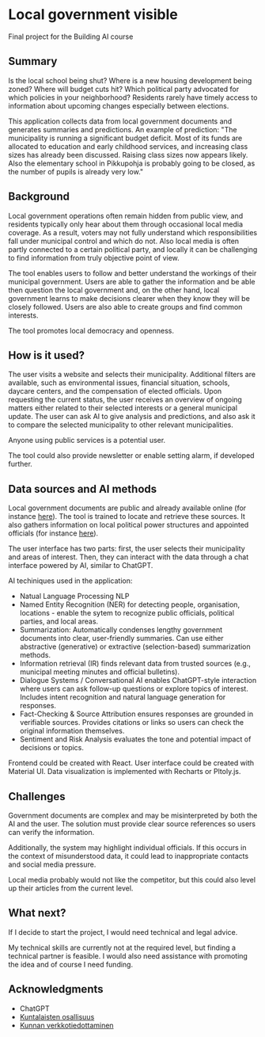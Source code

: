 # Local government visible
Final project for the Building AI course

## Summary
Is the local school being shut? Where is a new housing development being zoned? Where will budget cuts hit? Which political party advocated for which policies in your neighborhood? Residents rarely have timely access to information about upcoming changes especially between elections. 

This application collects data from local government documents and generates summaries and predictions. An example of prediction: "The municipality is running a significant budget deficit. Most of its funds are allocated to education and early childhood services, and increasing class sizes has already been discussed. Raising class sizes now appears likely. Also the elementary school in Pikkupohja is probably going to be closed, as the number of pupils is already very low." 

## Background
Local government operations often remain hidden from public view, and residents typically only hear about them through occasional local media coverage. As a result, voters may not fully understand which responsibilities fall under municipal control and which do not. Also local media is often partly connected to a certain political party, and locally it can be challenging to find information from truly objective point of view.

The tool enables users to follow and better understand the workings of their municipal government. Users are able to gather the information and be able then question the local government and, on the other hand, local government learns to make decisions clearer when they know they will be closely followed. Users are also able to create groups and find common interests.

The tool promotes local democracy and openness.

## How is it used?
The user visits a website and selects their municipality. Additional filters are available, such as environmental issues, financial situation, schools, daycare centers, and the compensation of elected officials. Upon requesting the current status, the user receives an overview of ongoing matters either related to their selected interests or a general municipal update. The user can ask AI to give analysis and predictions, and also ask it to compare the selected municipality to other relevant municipalities.

Anyone using public services is a potential user. 

The tool could also provide newsletter or enable setting alarm, if developed further.

## Data sources and AI methods
Local government documents are public and already available online (for instance [here](https://paatokset.hel.fi/fi/paattajat/kaupunginhallitus/asiakirjat)). The tool is trained to locate and retrieve these sources. It also gathers information on local political power structures and appointed officials (for instance [here](https://www.hel.fi/fi/paatoksenteko-ja-hallinto/kaupungin-organisaatio/kaupungin-organisaatiokaavio)).

The user interface has two parts: first, the user selects their municipality and areas of interest. Then, they can interact with the data through a chat interface powered by AI, similar to ChatGPT. 

AI techiniques used in the application:
* Natual Language Processing NLP 
* Named Entity Recognition (NER) for detecting people, organisation, locations - enable the sytem to recognize public officials, political parties, and local areas.
* Summarization: Automatically condenses lengthy government documents into clear, user-friendly summaries. Can use either abstractive (generative) or extractive (selection-based) summarization methods.
* Information retrieval (IR) finds relevant data from trusted sources (e.g., municipal meeting minutes and official bulletins).
* Dialogue Systems / Conversational AI enables ChatGPT-style interaction where users can ask follow-up questions or explore topics of interest. Includes intent recognition and natural language generation for responses.
* Fact-Checking & Source Attribution ensures responses are grounded in verifiable sources. Provides citations or links so users can check the original information themselves.
* Sentiment and Risk Analysis evaluates the tone and potential impact of decisions or topics. 

Frontend could be created with React. User interface could be created with Material UI. Data visualization is implemented with Recharts or Pltoly.js.

## Challenges
Government documents are complex and may be misinterpreted by both the AI and the user. The solution must provide clear source references so users can verify the information.

Additionally, the system may highlight individual officials. If this occurs in the context of misunderstood data, it could lead to inappropriate contacts and social media pressure.

Local media probably would not like the competitor, but this could also level up their articles from the current level.

## What next?
If I decide to start the project, I would need technical and legal advice. 

My technical skills are currently not at the required level, but finding a technical partner is feasible. I would also need assistance with promoting the idea and of course I need funding. 

## Acknowledgments
* ChatGPT
* [Kuntalaisten osallisuus](https://kansalaisyhteiskunta.fi/tietopankki/kuntalaisten-osallisuus-ja-kuuleminen-kunnan-paatoksenteossa/)
* [Kunnan verkkotiedottaminen](https://www.kuntaliitto.fi/yleiskirjeet/2017/kunnan-verkkotiedottaminen-seka-henkilotietojen-kasittely-ja-julkisuus-kuntalain)
